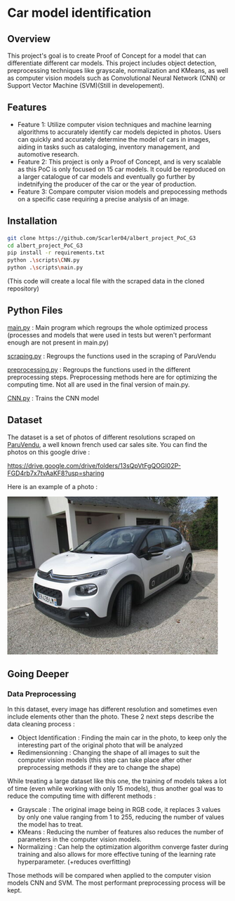 # Car model identification

## Overview
This project's goal is to create Proof of Concept for a model that can differentiate different car models. This project includes object detection, preprocessing techniques like grayscale, normalization and KMeans, as well as computer vision models such as Convolutional Neural Network (CNN) or Support Vector Machine (SVM)(Still in developement).

## Features
- Feature 1: Utilize computer vision techniques and machine learning algorithms to accurately identify car models depicted in photos. Users can quickly and accurately determine the model of cars in images, aiding in tasks such as cataloging, inventory management, and automotive research.
- Feature 2: This project is only a Proof of Concept, and is very scalable as this PoC is only focused on 15 car models. It could be reproduced on a larger catalogue of car models and eventually go further by indetnifying the producer of the car or the year of production.
- Feature 3: Compare computer vision models and prepocessing methods on a specific case requiring a precise analysis of an image.

## Installation

```bash
git clone https://github.com/Scarler04/albert_project_PoC_G3
cd albert_project_PoC_G3
pip install -r requirements.txt
python .\scripts\CNN.py
python .\scripts\main.py
```
(This code will create a local file with the scraped data in the cloned repository)

## Python Files
[main.py](scripts/main.py) : Main program which regroups the whole optimized process (processes and models that were used in tests but weren't performant enough are not present in main.py)

[scraping.py](scripts/scraping.py) : Regroups the functions used in the scraping of ParuVendu

[preprocessing.py](scripts/preprocessing.py) : Regroups the functions used in the different preprocessing steps. Preprocessing methods here are for optimizing the computing time. Not all are used in the final version of main.py.

[CNN.py](scripts/CNN.py) : Trains the CNN model

## Dataset
The dataset is a set of photos of different resolutions scraped on [ParuVendu](https://www.paruvendu.fr/), a well known french used car sales site. You can find the photos on this google drive :

https://drive.google.com/drive/folders/13sQpVtFgQOGI02P-FGD4rb7x7tvAaKF8?usp=sharing

Here is an example of a photo :

![Car photo](images/citroen-c3-2.jpg)

## Going Deeper

### Data Preprocessing

In this dataset, every image has different resolution and sometimes even include elements other than the photo. These 2 next steps describe the data cleaning process :
- Object Identification : Finding the main car in the photo, to keep only the interesting part of the original photo that will be analyzed
- Redimensionning : Changing the shape of all images to suit the computer vision models (this step can take place after other preprocessing methods if they are to change the shape)

While treating a large dataset like this one, the training of models takes a lot of time (even while working with only 15 models), thus another goal was to reduce the computing time with different methods :
- Grayscale : The original image being in RGB code, it replaces 3 values by only one value ranging from 1 to 255, reducing the number of values the model has to treat.
- KMeans : Reducing the number of features also reduces the number of parameters in the computer vision models.
- Normalizing : Can help the optimization algorithm converge faster during training and also allows for more effective tuning of the learning rate hyperparameter. (+reduces overfitting)

Those methods will be compared when applied to the computer vision models CNN and SVM. The most performant preprocessing process will be kept.